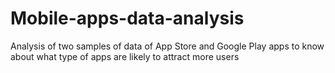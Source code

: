 # Mobile-apps-data-analysis
Analysis of two samples of data of App Store and Google Play apps to know about what type of apps are likely to attract more users
